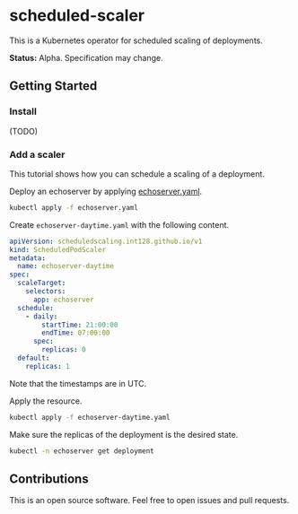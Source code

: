 # scheduled-scaler

This is a Kubernetes operator for scheduled scaling of deployments.

**Status:** Alpha. Specification may change.


## Getting Started

### Install

(TODO)


### Add a scaler

This tutorial shows how you can schedule a scaling of a deployment.

Deploy an echoserver by applying [echoserver.yaml](config/samples/echoserver.yaml).

```sh
kubectl apply -f echoserver.yaml
```

Create `echoserver-daytime.yaml` with the following content.

```yaml
apiVersion: scheduledscaling.int128.github.io/v1
kind: ScheduledPodScaler
metadata:
  name: echoserver-daytime
spec:
  scaleTarget:
    selectors:
      app: echoserver
  schedule:
    - daily:
        startTime: 21:00:00
        endTime: 07:00:00
      spec:
        replicas: 0
  default:
    replicas: 1
```

Note that the timestamps are in UTC.

Apply the resource.

```sh
kubectl apply -f echoserver-daytime.yaml
```

Make sure the replicas of the deployment is the desired state.

```sh
kubectl -n echoserver get deployment
```


## Contributions

This is an open source software.
Feel free to open issues and pull requests.
